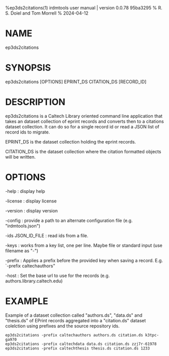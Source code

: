 %ep3ds2citations(1) irdmtools user manual | version 0.0.78 95ba3295
% R. S. Doiel and Tom Morrell
% 2024-04-12

# NAME

ep3ds2citations

# SYNOPSIS

ep3ds2citations [OPTIONS] EPRINT_DS CITATION_DS [RECORD_ID]

# DESCRIPTION

ep3ds2citations is a Caltech Library oriented command line application
that takes an dataset collection of eprint records and converts then
to a citations dataset collection. It can do so for a single record id
or read a JSON list of record ids to migrate.

EPRINT_DS is the dataset collection holding the eprint records.

CITATION_DS is the dataset collection where the citation formatted
objects will be written.

# OPTIONS

-help
: display help

-license
: display license

-version
: display version

-config
: provide a path to an alternate configuration file (e.g. "irdmtools.json")

-ids JSON_ID_FILE
: read ids from a file.

-keys
: works from a key list, one per line. Maybe file or standard input (use filename as "-")

-prefix
: Applies a prefix before the provided key when saving a record. E.g. `-prefix caltechauthors"

-host
: Set the base url to use for the records (e.g. authors.library.caltech.edu)

# EXAMPLE

Example of a dataset collection called "authors.ds", "data.ds" and
"thesis.ds" of EPrint records aggregated into a "citation.ds" dataset
colelction using prefixes and the source repository ids.

~~~shell
ep3ds2citations -prefix caltechauthors authors.ds citation.ds k3tpc-ga970
ep3ds2citations -prefix caltechdata data.ds citation.ds zzj7r-61978
ep3ds2citations -prefix caltechthesis thesis.ds citation.ds 1233
~~~


